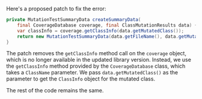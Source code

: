 Here's a proposed patch to fix the error:
```java
private MutationTestSummaryData createSummaryData(
    final CoverageDatabase coverage, final ClassMutationResults data) {
    var classInfo = coverage.getClassInfo(data.getMutatedClass());
    return new MutationTestSummaryData(data.getFileName(), data.getMutations(), classInfo);
}
```
The patch removes the `getClassInfo` method call on the `coverage` object, which is no longer available in the updated library version. Instead, we use the `getClassInfo` method provided by the `CoverageDatabase` class, which takes a `ClassName` parameter. We pass `data.getMutatedClass()` as the parameter to get the `ClassInfo` object for the mutated class.

The rest of the code remains the same.